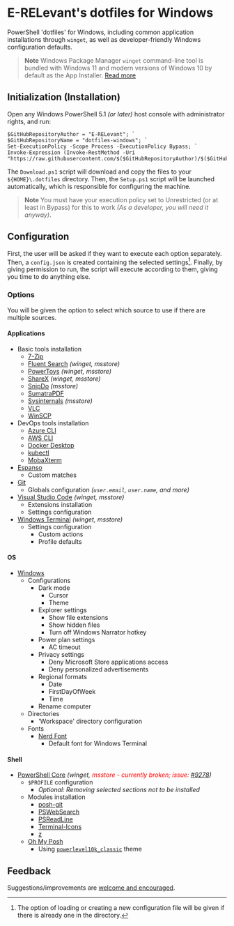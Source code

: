# E-RELevant's dotfiles for Windows

PowerShell 'dotfiles' for Windows, including common application installations through `winget`, as well as developer-friendly Windows configuration defaults.

> **Note**
> Windows Package Manager `winget` command-line tool is bundled with Windows 11 and modern versions of Windows 10 by default as the App Installer. [Read more](https://docs.microsoft.com/en-us/windows/package-manager/winget/)

## Initialization (Installation)

Open any Windows PowerShell 5.1 _(or later)_ host console with administrator rights, and run:

```posh
$GitHubRepositoryAuthor = "E-RELevant"; `
$GitHubRepositoryName = "dotfiles-windows"; `
Set-ExecutionPolicy -Scope Process -ExecutionPolicy Bypass; `
Invoke-Expression (Invoke-RestMethod -Uri "https://raw.githubusercontent.com/$($GitHubRepositoryAuthor)/$($GitHubRepositoryName)/main/Download.ps1");
```

The `Download.ps1` script will download and copy the files to your `${HOME}\.dotfiles` directory. Then, the `Setup.ps1` script will be launched automatically, which is responsible for configuring the machine.

> **Note**
> You must have your execution policy set to Unrestricted (or at least in Bypass) for this to work _(As a developer, you will need it anyway)_.

## Configuration

First, the user will be asked if they want to execute each option separately. Then, a `config.json` is created containing the selected settings[^1]. Finally, by giving permission to run, the script will execute according to them, giving you time to do anything else.

[^1]: The option of loading or creating a new configuration file will be given if there is already one in the directory.

### Options

You will be given the option to select which source to use if there are multiple sources.

#### Applications

- Basic tools installation
  - [7-Zip](https://www.7-zip.org)
  - [Fluent Search](https://fluentsearch.net) _(winget, msstore)_
  - [PowerToys](https://docs.microsoft.com/en-us/windows/powertoys) _(winget, msstore)_
  - [ShareX](https://getsharex.com) _(winget, msstore)_
  - [SnipDo](https://snipdo-app.com) _(msstore)_
  - [SumatraPDF](https://www.sumatrapdfreader.org)
  - [Sysinternals](https://docs.microsoft.com/en-us/sysinternals) _(msstore)_
  - [VLC](https://www.7-zip.org)
  - [WinSCP](https://winscp.net)
- DevOps tools installation
  - [Azure CLI](https://docs.microsoft.com/en-us/cli/azure/install-azure-cli)
  - [AWS CLI](https://aws.amazon.com/cli)
  - [Docker Desktop](https://www.docker.com/products/docker-desktop)
  - [kubectl](https://kubernetes.io/docs/tasks/tools/#kubectl)
  - [MobaXterm](https://mobaxterm.mobatek.net)
- [Espanso](https://espanso.org)
  - Custom matches
- [Git](https://git-scm.com)
  - Globals configuration _(`user.email`, `user.name`, and more)_
- [Visual Studio Code](https://code.visualstudio.com) _(winget, msstore)_
  - Extensions installation
  - Settings configuration
- [Windows Terminal](https://docs.microsoft.com/en-us/windows/terminal) _(winget, msstore)_
  - Settings configuration
    - Custom actions
    - Profile defaults

#### OS

- [Windows](https://www.microsoft.com/en-us/windows)
  - Configurations
    - Dark mode
      - Cursor
      - Theme
    - Explorer settings
      - Show file extensions
      - Show hidden files
      - Turn off Windows Narrator hotkey
    - Power plan settings
      - AC timeout
    - Privacy settings
      - Deny Microsoft Store applications access
      - Deny personalized advertisements
    - Regional formats
      - Date
      - FirstDayOfWeek
      - Time
    - Rename computer
  - Directories
    - 'Workspace' directory configuration
  - Fonts
    - [Nerd Font](https://www.nerdfonts.com)
      - Default font for Windows Terminal

#### Shell

- [PowerShell Core](https://docs.microsoft.com/en-us/powershell/scripting) _(winget, <span style="color: red">msstore - currently broken; issue: [#9278](https://github.com/PowerShell/PowerShell/issues/9278)</span>)_
  - `$PROFILE` configuration
    - _Optional: Removing selected sections not to be installed_
  - Modules installation
    - [posh-git](https://github.com/dahlbyk/posh-git)
    - [PSWebSearch](https://github.com/JMOrbegoso/PSWebSearch)
    - [PSReadLine](https://github.com/PowerShell/PSReadLine)
    - [Terminal-Icons](https://github.com/devblackops/Terminal-Icons)
    - [z](https://www.powershellgallery.com/packages/z)
  - [Oh My Posh](https://ohmyposh.dev/docs)
    - Using [`powerlevel10k_classic`](https://ohmyposh.dev/docs/themes#powerlevel10k_classic) theme

## Feedback

Suggestions/improvements are
[welcome and encouraged](https://github.com/E-RELevant/dotfiles-windows/issues).
